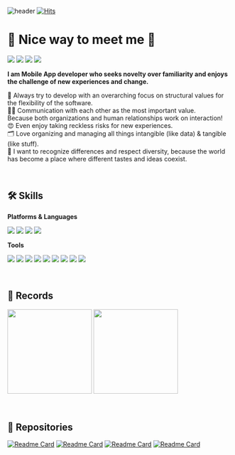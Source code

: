 ![header](https://capsule-render.vercel.app/api?type=waving&color=auto&height=100&section=header&text=Andy%20An&fontSize=50&fontAlign=85&animation=fedeIn)
[![Hits](https://hits.seeyoufarm.com/api/count/incr/badge.svg?url=https%3A%2F%2Fgithub.com%2Fnation81%2Fhit-counter&count_bg=%230D48E5&title_bg=%236E6D6D&icon=github.svg&icon_color=%23E7E7E7&title=WELCOME&edge_flat=false)](https://hits.seeyoufarm.com)

# 🤞 Nice way to meet me 👋
<p>
    <a href="www.linkedin.com/in/nation81" target="_blank"><img src="https://img.shields.io/badge/DoyoungAn-0A66C2?style=flat-square&logo=linkedin&logoColor=white"/></a>
    <a href="https://www.notion.so/Hello-Doyoung-8f90abdc35c04cf8a487ad0f69fff6cc?pvs=4" target="_blank"><img src="https://img.shields.io/badge/Notion-000000?style=flat-square&logo=notion&logoColor=white"/></a>
    <a href="mailto:andyanappdev@gmail.com" target="_blank"><img src="https://img.shields.io/badge/andyanappdev@gmail.com-EA4335?style=flat-square&logo=Gmail&logoColor=white"/></a>
    <a href="https://twitter.com/nationpower" target="_blank"><img src="https://img.shields.io/badge/@nationpower-1D9BF0?style=flat-square&logo=twitter&logoColor=white"/></a>
</p>

**I am Mobile App developer who seeks novelty over familiarity and enjoys the challenge of new experiences and change.**
<p>
    🤔 Always try to develop with an overarching focus on structural values for the flexibility of the software.<br>
    ☝🏼 Communication with each other as the most important value.<br> Because both organizations and human relationships work on interaction!<br>
    😍 Even enjoy taking reckless risks for new experiences.<br>
    🗂️ Love organizing and managing all things intangible (like data) & tangible (like stuff).<br>
    🏅 I want to recognize differences and respect diversity, because the world has become a place where different tastes and ideas coexist.<br>
</p>
<br>


## 🛠️ Skills
**Platforms & Languages**
<p>
    <img src="https://img.shields.io/badge/iOS-000000?style=plastic&logo=apple&logoColor=white"/>
    <img src="https://img.shields.io/badge/Flutter-3481FE?style=plastic&logo=flutter&logoColor=white"/>
    <img src="https://img.shields.io/badge/Swift-F05138?style=plastic&logo=swift&logoColor=white"/>
    <img src="https://img.shields.io/badge/Dart-3481FE?style=plastic&logo=dart&logoColor=white"/>
</p>

**Tools**
<p>
    <img src="https://img.shields.io/badge/Xcode-147EFB?style=plastic&logo=xcode&logoColor=white"/>
    <img src="https://img.shields.io/badge/Androidstudio-3DDC84?style=plastic&logo=androidstudio&logoColor=white"/>
    <img src="https://img.shields.io/badge/VSCode-007ACC?style=plastic&logo=visualstudiocode&logoColor=white"/>
    <img src="https://img.shields.io/badge/Postman-FF6C37?style=plastic&logo=postman&logoColor=white"/>
    <img src="https://img.shields.io/badge/Firebase-FFCA28?style=plastic&logo=firebase&logoColor=white"/>
    <img src="https://img.shields.io/badge/SQLite-003B57?style=plastic&logo=sqlite&logoColor=white"/>
    <img src="https://img.shields.io/badge/Slack-4A154B?style=plastic&logo=slack&logoColor=white"/>
    <img src="https://img.shields.io/badge/Notion-000000?style=plastic&logo=notion&logoColor=white"/>
    <img src="https://img.shields.io/badge/discord-5865F2?style=plastic&logo=discord&logoColor=white"/>
</p>
<br>


## 🏁 Records
<div style="display: flex, height:190px">
<img align="center" style="height:190px" src="https://github-readme-stats-andyanappdev.vercel.app//api?username=andyanappdev&count_private=true&include_all_commits=true&show_icons=true&theme=codeSTACKr" />
<img align="center" style="height:190px" src="https://github-readme-stats-andyanappdev.vercel.app/api/top-langs/?username=andyanappdev&theme=codeSTACKr&hide=shell&layout=compact" />
</div>

<!--
예전 코드
[![Andy's GitHub stats](https://github-readme-stats.vercel.app/api?username=nation81&count_private=true&show_icons=true&theme=codeSTACKr)](https://github.com/nation81/github-readme-stats) [![Top Langs](https://github-readme-stats.vercel.app/api/top-langs/?username=nation81&theme=codeSTACKr&card_width=250&hide=shell&layout=compact)](https://github.com/nation81/github-readme-stats)
-->

<br>
<br>


## 💾 Repositories
[![Readme Card](https://github-readme-stats-andyanappdev.vercel.app//api/pin/?username=andyanappdev&theme=algolia&repo=SeSAC-Flutter)](https://github.com/andyanappdev/SeSAC-Flutter)
[![Readme Card](https://github-readme-stats-andyanappdev.vercel.app//api/pin/?username=andyanappdev&theme=algolia&repo=Challenge-of-Clean-Architecture-Flutter)](https://github.com/andyanappdev/Challenge-of-Clean-Architecture)
[![Readme Card](https://github-readme-stats-andyanappdev.vercel.app//api/pin/?username=andyanappdev&theme=algolia&repo=References-Flutter)](https://github.com/andyanappdev/References-Flutter)
[![Readme Card](https://github-readme-stats-andyanappdev.vercel.app//api/pin/?username=andyanappdev&theme=algolia&repo=Stock-Search-Flutter)](https://github.com/andyanappdev/US-Stock-Flutter)
<!-- [![Readme Card](https://github-readme-stats-nation81.vercel.app/api/pin/?username=nation81&theme=algolia&repo=TipDi-Flutter)](https://github.com/nation81/TipDi-Flutter) 
[![Readme Card](https://github-readme-stats-nation81.vercel.app/api/pin/?username=nation81&theme=algolia&repo=DiscoveryPhotos-Flutter)](https://github.com/nation81/DiscoveryPhotos-Flutter)
[![Readme Card](https://github-readme-stats-nation81.vercel.app/api/pin/?username=nation81&theme=algolia&repo=DustForecast-Flutter)](https://github.com/nation81/DustForecast-Flutter) -->

<!--
**nation81/nation81** is a ✨ _special_ ✨ repository because its `README.md` (this file) appears on your GitHub profile.

Here are some ideas to get you started:

- 🔭 I’m currently working on ...
- 🌱 I’m currently learning ...
- 👯 I’m looking to collaborate on ...
- 🤔 I’m looking for help with ...
- 💬 Ask me about ...
- 📫 How to reach me: ...
- 😄 Pronouns: ...
- ⚡ Fun fact: ...
-->
